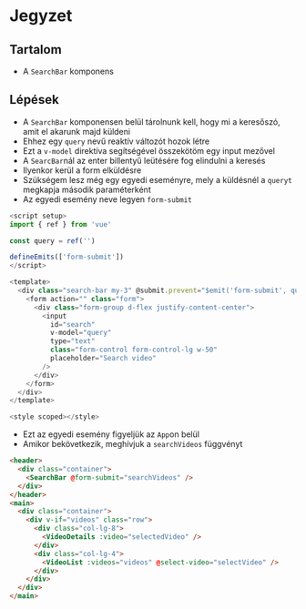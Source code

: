 # Jegyzet

## Tartalom

- A `SearchBar` komponens

## Lépések

- A `SearchBar` komponensen belül tárolnunk kell, hogy mi a keresőszó, amit el akarunk majd küldeni
- Ehhez egy `query` nevű reaktív változót hozok létre
- Ezt a `v-model` direktíva segítségével összekötöm egy input mezővel
- A `SearcBar`nál az enter billentyű leütésére fog elindulni a keresés
- Ilyenkor kerül a form elküldésre
- Szükségem lesz még egy egyedi eseményre, mely a küldésnél a `queryt` megkapja második paraméterként
- Az egyedi esemény neve legyen `form-submit`

```js
<script setup>
import { ref } from 'vue'

const query = ref('')

defineEmits(['form-submit'])
</script>

<template>
  <div class="search-bar my-3" @submit.prevent="$emit('form-submit', query)">
    <form action="" class="form">
      <div class="form-group d-flex justify-content-center">
        <input
          id="search"
          v-model="query"
          type="text"
          class="form-control form-control-lg w-50"
          placeholder="Search video"
        />
      </div>
    </form>
  </div>
</template>

<style scoped></style>
```

- Ezt az egyedi esemény figyeljük az `App`on belül
- Amikor bekövetkezik, meghívjuk a `searchVideos` függvényt

```html
<header>
  <div class="container">
    <SearchBar @form-submit="searchVideos" />
  </div>
</header>
<main>
  <div class="container">
    <div v-if="videos" class="row">
      <div class="col-lg-8">
        <VideoDetails :video="selectedVideo" />
      </div>
      <div class="col-lg-4">
        <VideoList :videos="videos" @select-video="selectVideo" />
      </div>
    </div>
  </div>
</main>
```
